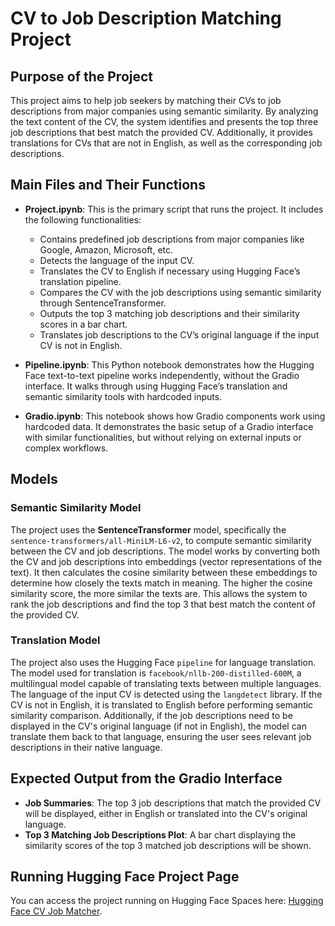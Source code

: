 # CV to Job Description Matching Project

## Purpose of the Project
This project aims to help job seekers by matching their CVs to job descriptions from major companies using semantic similarity. By analyzing the text content of the CV, the system identifies and presents the top three job descriptions that best match the provided CV. Additionally, it provides translations for CVs that are not in English, as well as the corresponding job descriptions.

## Main Files and Their Functions
- **Project.ipynb**: This is the primary script that runs the project. It includes the following functionalities:
  - Contains predefined job descriptions from major companies like Google, Amazon, Microsoft, etc.
  - Detects the language of the input CV.
  - Translates the CV to English if necessary using Hugging Face’s translation pipeline.
  - Compares the CV with the job descriptions using semantic similarity through SentenceTransformer.
  - Outputs the top 3 matching job descriptions and their similarity scores in a bar chart.
  - Translates job descriptions to the CV’s original language if the input CV is not in English.

- **Pipeline.ipynb**: This Python notebook demonstrates how the Hugging Face text-to-text pipeline works independently, without the Gradio interface. It walks through using Hugging Face’s translation and semantic similarity tools with hardcoded inputs.

- **Gradio.ipynb**: This notebook shows how Gradio components work using hardcoded data. It demonstrates the basic setup of a Gradio interface with similar functionalities, but without relying on external inputs or complex workflows.
## Models
### Semantic Similarity Model
The project uses the **SentenceTransformer** model, specifically the `sentence-transformers/all-MiniLM-L6-v2`, to compute semantic similarity between the CV and job descriptions. The model works by converting both the CV and job descriptions into embeddings (vector representations of the text). It then calculates the cosine similarity between these embeddings to determine how closely the texts match in meaning. The higher the cosine similarity score, the more similar the texts are. This allows the system to rank the job descriptions and find the top 3 that best match the content of the provided CV.

### Translation Model
The project also uses the Hugging Face `pipeline` for language translation. The model used for translation is `facebook/nllb-200-distilled-600M`, a multilingual model capable of translating texts between multiple languages. The language of the input CV is detected using the `langdetect` library. If the CV is not in English, it is translated to English before performing semantic similarity comparison. Additionally, if the job descriptions need to be displayed in the CV's original language (if not in English), the model can translate them back to that language, ensuring the user sees relevant job descriptions in their native language.

## Expected Output from the Gradio Interface
- **Job Summaries**: The top 3 job descriptions that match the provided CV will be displayed, either in English or translated into the CV's original language.
- **Top 3 Matching Job Descriptions Plot**: A bar chart displaying the similarity scores of the top 3 matched job descriptions will be shown.

## Running Hugging Face Project Page
You can access the project running on Hugging Face Spaces here: [Hugging Face CV Job Matcher](https://huggingface.co/spaces/ghadaAlmuaikel/cv-job-matcher).

